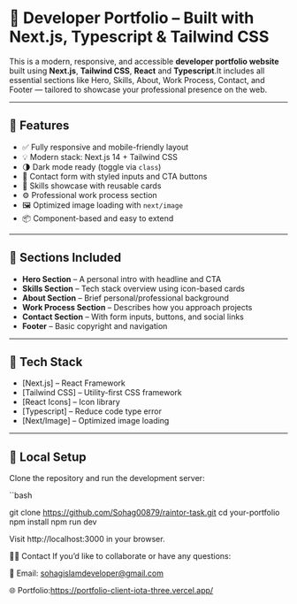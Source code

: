# 💼 Developer Portfolio – Built with Next.js, Typescript & Tailwind CSS

This is a modern, responsive, and accessible **developer portfolio website** built using **Next.js**, **Tailwind CSS**, **React** and **Typescript**.It includes all essential sections like Hero, Skills, About, Work Process, Contact, and Footer — tailored to showcase your professional presence on the web.

---

## 📌 Features

- ✅ Fully responsive and mobile-friendly layout
- 💡 Modern stack: Next.js 14 + Tailwind CSS
- 🌗 Dark mode ready (toggle via `class`)
- 💬 Contact form with styled inputs and CTA buttons
- 🧠 Skills showcase with reusable cards
- ⚙️ Professional work process section
- 🖼️ Optimized image loading with `next/image`
- 📦 Component-based and easy to extend

---

## 📁 Sections Included

- **Hero Section** – A personal intro with headline and CTA  
- **Skills Section** – Tech stack overview using icon-based cards  
- **About Section** – Brief personal/professional background  
- **Work Process Section** – Describes how you approach projects  
- **Contact Section** – With form inputs, buttons, and social links  
- **Footer** – Basic copyright and navigation

---

## 🚀 Tech Stack

- [Next.js] – React Framework
- [Tailwind CSS] – Utility-first CSS framework
- [React Icons] – Icon library
- [Typescript] – Reduce code type error
- [Next/Image] – Optimized image loading

---

## 🧪 Local Setup

Clone the repository and run the development server:

``bash

git clone https://github.com/Sohag00879/raintor-task.git
cd your-portfolio
npm install
npm run dev

Visit http://localhost:3000 in your browser.

🙋‍♂️ Contact
If you’d like to collaborate or have any questions:

📧 Email: sohagislamdeveloper@gmail.com

🌐 Portfolio:https://portfolio-client-iota-three.vercel.app/
